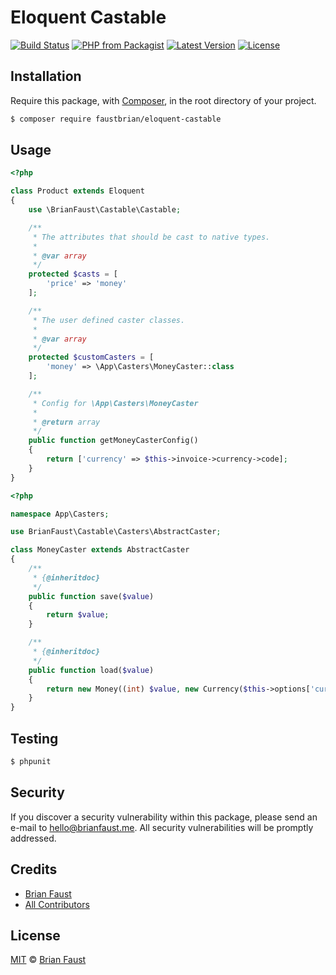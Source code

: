 # Eloquent Castable

[![Build Status](https://img.shields.io/travis/faustbrian/Eloquent-Castable/master.svg?style=flat-square)](https://travis-ci.org/faustbrian/Eloquent-Castable)
[![PHP from Packagist](https://img.shields.io/packagist/php-v/faustbrian/eloquent-castable.svg?style=flat-square)]()
[![Latest Version](https://img.shields.io/github/release/faustbrian/Eloquent-Castable.svg?style=flat-square)](https://github.com/faustbrian/Eloquent-Castable/releases)
[![License](https://img.shields.io/packagist/l/faustbrian/Eloquent-Castable.svg?style=flat-square)](https://packagist.org/packages/faustbrian/Eloquent-Castable)

## Installation

Require this package, with [Composer](https://getcomposer.org/), in the root directory of your project.

``` bash
$ composer require faustbrian/eloquent-castable
```

## Usage

``` php
<?php

class Product extends Eloquent
{
    use \BrianFaust\Castable\Castable;

    /**
     * The attributes that should be cast to native types.
     *
     * @var array
     */
    protected $casts = [
        'price' => 'money'
    ];

    /**
     * The user defined caster classes.
     *
     * @var array
     */
    protected $customCasters = [
        'money' => \App\Casters\MoneyCaster::class
    ];

    /**
     * Config for \App\Casters\MoneyCaster
     *
     * @return array
     */
    public function getMoneyCasterConfig()
    {
        return ['currency' => $this->invoice->currency->code];
    }
}
```

``` php
<?php

namespace App\Casters;

use BrianFaust\Castable\Casters\AbstractCaster;

class MoneyCaster extends AbstractCaster
{
    /**
     * {@inheritdoc}
     */
    public function save($value)
    {
        return $value;
    }

    /**
     * {@inheritdoc}
     */
    public function load($value)
    {
        return new Money((int) $value, new Currency($this->options['currency']));
    }
}
```

## Testing

``` bash
$ phpunit
```

## Security

If you discover a security vulnerability within this package, please send an e-mail to hello@brianfaust.me. All security vulnerabilities will be promptly addressed.

## Credits

- [Brian Faust](https://github.com/faustbrian)
- [All Contributors](../../contributors)

## License

[MIT](LICENSE) © [Brian Faust](https://brianfaust.me)
